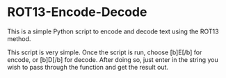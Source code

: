 # ROT13-Encode-Decode
This is a simple Python script to encode and decode text using the ROT13 method.

This script is very simple. Once the script is run, choose [b]E[/b] for encode, or [b]D[/b] for decode. After doing so, just enter in the string you wish to pass through the function and get the result out.
